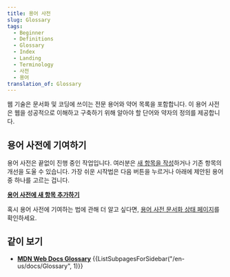 ```yaml
---
title: 용어 사전
slug: Glossary
tags:
  - Beginner
  - Definitions
  - Glossary
  - Index
  - Landing
  - Terminology
  - 사전
  - 용어
translation_of: Glossary
---
```

웹 기술은 문서화 및 코딩에 쓰이는 전문 용어와 약어 목록을 포함합니다. 이 용어 사전은 웹을 성공적으로 이해하고 구축하기 위해 알아야 할 단어와 약자의 정의를 제공합니다.

## 용어 사전에 기여하기

용어 사전은 끝없이 진행 중인 작업입니다. 여러분은 [새 항목을 작성](/ko/docs/MDN/Contribute/Howto/Write_a_new_entry_in_the_Glossary)하거나 기존 항목의 개선을 도울 수 있습니다. 가장 쉬운 시작법은 다음 버튼을 누르거나 아래에 제안된 용어 중 하나를 고르는 겁니다.

**[용어 사전에 새 항목 추가하기](/ko/docs/new?parent=4391)**

혹시 용어 사전에 기여하는 법에 관해 더 알고 싶다면, [용어 사전 문서화 상태 페이지](/ko/docs/MDN/Doc_status/Glossary)를 확인하세요.

## 같이 보기

- **[MDN Web Docs Glossary](/en-US/docs/Glossary)** {{ListSubpagesForSidebar("/en-us/docs/Glossary", 1)}}
